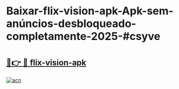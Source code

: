 # Baixar-flix-vision-apk-Apk-sem-anúncios-desbloqueado-completamente-2025-#csyve

# <h2><a href="https://ainizakaria.my?title=flix-vision-apk&ref=24M">🔗👉 🔴 flix-vision-apk</a></h2>

[![acn](https://github.com/user-attachments/assets/0f9c940e-d8b0-45ae-aac7-cd30a18b3e1c)](https://ainizakaria.my?title=flix-vision-apk&ref=24M)

